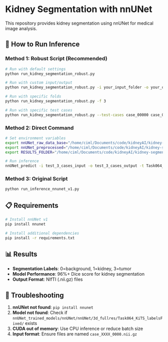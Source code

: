 # Kidney Segmentation with nnUNet

This repository provides kidney segmentation using nnUNet for medical image analysis.

## 🚀 **How to Run Inference**

### **Method 1: Robust Script (Recommended)**
```bash
# Run with default settings
python run_kidney_segmentation_robust.py

# Run with custom input/output
python run_kidney_segmentation_robust.py -i your_input_folder -o your_output_folder

# Run with specific folds
python run_kidney_segmentation_robust.py -f 3

# Run with specific test cases
python run_kidney_segmentation_robust.py --test-cases case_00000 case_00001
```

### **Method 2: Direct Command**
```bash
# Set environment variables
export nnUNet_raw_data_base="/home/ciml/Documents/code/kidneyAI/kidney-segmentation-classification/dataset"
export nnUNet_preprocessed="/home/ciml/Documents/code/kidneyAI/kidney-segmentation-classification/dataset/preprocessed"
export RESULTS_FOLDER="/home/ciml/Documents/code/kidneyAI/kidney-segmentation-classification/nnUNet_trained_models/nnUNet"

# Run inference
nnUNet_predict -i test_3_cases_input -o test_3_cases_output -t Task064_KiTS_labelsFixed -m 3d_fullres -f 3 --overwrite_existing
```

### **Method 3: Original Script**
```bash
python run_inference_nnunet_v1.py
```

## 📋 **Requirements**

```bash
# Install nnUNet v1
pip install nnunet

# Install additional dependencies
pip install -r requirements.txt
```

## 📊 **Results**

- **Segmentation Labels**: 0=background, 1=kidney, 3=tumor
- **Model Performance**: 96%+ Dice score for kidney segmentation
- **Output Format**: NIfTI (.nii.gz) files

## 🔧 **Troubleshooting**

1. **nnUNet not found**: `pip install nnunet`
2. **Model not found**: Check if `nnUNet_trained_models/nnUNet/nnUNet/3d_fullres/Task064_KiTS_labelsFixed/` exists
3. **CUDA out of memory**: Use CPU inference or reduce batch size
4. **Input format**: Ensure files are named `case_XXXX_0000.nii.gz`